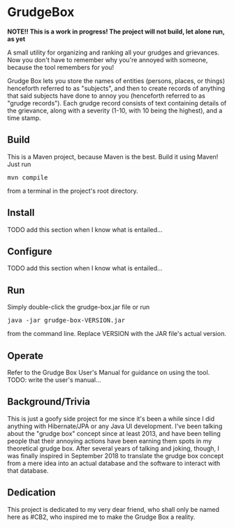 # GrudgeBox
<b>NOTE!! This is a work in progress! The project will not build, let alone run, as yet</b>

A small utility for organizing and ranking all your grudges and grievances. Now you don't have to remember why you're 
annoyed with someone, because the tool remembers for you!

Grudge Box lets you store the names of entities (persons, places, or things) henceforth referred to as "subjects",
and then to create records of anything that said subjects have done to annoy you (henceforth referred to as "grudge
records"). Each grudge record consists of text containing details of the grievance, along with a severity (1-10,
with 10 being the highest), and a time stamp.

## Build
This is a Maven project, because Maven is the best. Build it using Maven! Just run
<pre>mvn compile</pre>
from a terminal in the project's root directory.

## Install
TODO add this section when I know what is entailed...

## Configure
TODO add this section when I know what is entailed...

## Run
Simply double-click the grudge-box.jar file or run
<pre>java -jar grudge-box-VERSION.jar</pre>
from the command line. Replace VERSION with the JAR file's actual version.

## Operate
Refer to the Grudge Box User's Manual for guidance on using the tool. TODO: write the user's manual...
## Background/Trivia
This is just a goofy side project for me since it's been a while since I did anything with Hibernate/JPA or any Java 
UI development. I've been talking about the "grudge box" concept since at least 2013, and have been telling people
that their annoying actions have been earning them spots in my theoretical grudge box. After several years of talking
and joking, though, I was finally inspired in September 2018 to translate the grudge box concept from a mere idea into
an actual database and the software to interact with that database.

## Dedication
This project is dedicated to my very dear friend, who shall only be named here as #CB2, who inspired me to make the 
Grudge Box a reality.
